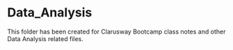 # Data_Analysis
This folder has been created for Clarusway Bootcamp class notes and other Data Analysis related files.
